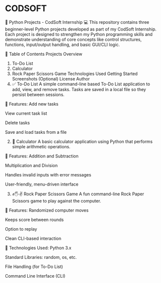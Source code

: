 # CODSOFT

🐍 Python Projects - CodSoft Internship 💻
This repository contains three beginner-level Python projects developed as part of my CodSoft Internship. Each project is designed to strengthen my Python programming skills and demonstrate understanding of core concepts like control structures, functions, input/output handling, and basic GUI/CLI logic.

🔗 Table of Contents
Projects Overview
1. To-Do List
2. Calculator
3. Rock Paper Scissors Game
Technologies Used
Getting Started
Screenshots (Optional)
License
Author
1. ✅ To-Do List
A simple command-line based To-Do List application to add, view, and remove tasks. Tasks are saved in a local file so they persist between sessions.

🔹 Features:
Add new tasks

View current task list

Delete tasks

Save and load tasks from a file

2. 🧮 Calculator
A basic calculator application using Python that performs simple arithmetic operations.

🔹 Features:
Addition and Subtraction

Multiplication and Division

Handles invalid inputs with error messages

User-friendly, menu-driven interface

3. ✊🖐✌️ Rock Paper Scissors Game
A fun command-line Rock Paper Scissors game to play against the computer.

🔹 Features:
Randomized computer moves

Keeps score between rounds

Option to replay

Clean CLI-based interaction

🔧 Technologies Used:
Python 3.x

Standard Libraries: random, os, etc.

File Handling (for To-Do List)

Command Line Interface (CLI)
